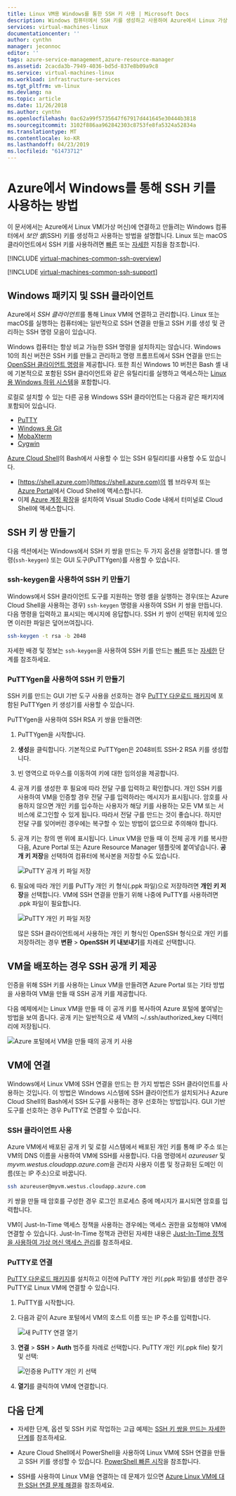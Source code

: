```yaml
---
title: Linux VM용 Windows를 통한 SSH 키 사용 | Microsoft Docs
description: Windows 컴퓨터에서 SSH 키를 생성하고 사용하여 Azure에서 Linux 가상 머신에 연결하는 방법에 대해 알아봅니다.
services: virtual-machines-linux
documentationcenter: ''
author: cynthn
manager: jeconnoc
editor: ''
tags: azure-service-management,azure-resource-manager
ms.assetid: 2cacda3b-7949-4036-bd5d-837e8b09a9c8
ms.service: virtual-machines-linux
ms.workload: infrastructure-services
ms.tgt_pltfrm: vm-linux
ms.devlang: na
ms.topic: article
ms.date: 11/26/2018
ms.author: cynthn
ms.openlocfilehash: 0ac62a99f5735647f67917d441645e30444b3818
ms.sourcegitcommit: 3102f886aa962842303c8753fe8fa5324a52834a
ms.translationtype: MT
ms.contentlocale: ko-KR
ms.lasthandoff: 04/23/2019
ms.locfileid: "61473712"
---
```

# <a name="how-to-use-ssh-keys-with-windows-on-azure"></a>Azure에서 Windows를 통해 SSH 키를 사용하는 방법

이 문서에서는 Azure에서 Linux VM(가상 머신)에 연결하고 만들려는 Windows 컴퓨터에서 *보안 셸*(SSH) 키를 생성하고 사용하는 방법을 설명합니다. Linux 또는 macOS 클라이언트에서 SSH 키를 사용하려면 [빠른](mac-create-ssh-keys.md) 또는 [자세한](create-ssh-keys-detailed.md) 지침을 참조합니다.

[!INCLUDE [virtual-machines-common-ssh-overview](../../../includes/virtual-machines-common-ssh-overview.md)]

[!INCLUDE [virtual-machines-common-ssh-support](../../../includes/virtual-machines-common-ssh-support.md)]

## <a name="windows-packages-and-ssh-clients"></a>Windows 패키지 및 SSH 클라이언트
Azure에서 *SSH 클라이언트*를 통해 Linux VM에 연결하고 관리합니다. Linux 또는 macOS를 실행하는 컴퓨터에는 일반적으로 SSH 연결을 만들고 SSH 키를 생성 및 관리하는 SSH 명령 모음이 있습니다. 

Windows 컴퓨터는 항상 비교 가능한 SSH 명령을 설치하지는 않습니다. Windows 10의 최신 버전은 SSH 키를 만들고 관리하고 명령 프롬프트에서 SSH 연결을 만드는 [OpenSSH 클라이언트 명령](https://blogs.msdn.microsoft.com/commandline/2018/03/07/windows10v1803/)을 제공합니다. 또한 최신 Windows 10 버전은 Bash 셸 내에 기본적으로 포함된 SSH 클라이언트와 같은 유틸리티를 실행하고 액세스하는 [Linux용 Windows 하위 시스템](https://docs.microsoft.com/windows/wsl/about)을 포함합니다. 

로컬로 설치할 수 있는 다른 공용 Windows SSH 클라이언트는 다음과 같은 패키지에 포함되어 있습니다.

* [PuTTY](https://www.chiark.greenend.org.uk/~sgtatham/putty/)
* [Windows 용 Git](https://git-for-windows.github.io/)
* [MobaXterm](https://mobaxterm.mobatek.net/)
* [Cygwin](https://cygwin.com/)

[Azure Cloud Shell](../../cloud-shell/overview.md)의 Bash에서 사용할 수 있는 SSH 유틸리티를 사용할 수도 있습니다. 

* [https://shell.azure.com](https://shell.azure.com)의 웹 브라우저 또는 [Azure Portal](https://portal.azure.com)에서 Cloud Shell에 액세스합니다. 
* 이제 [Azure 계정 확장](https://marketplace.visualstudio.com/items?itemName=ms-vscode.azure-account)을 설치하여 Visual Studio Code 내에서 터미널로 Cloud Shell에 액세스합니다.

## <a name="create-an-ssh-key-pair"></a>SSH 키 쌍 만들기
다음 섹션에서는 Windows에서 SSH 키 쌍을 만드는 두 가지 옵션을 설명합니다. 셸 명령(`ssh-keygen`) 또는 GUI 도구(PuTTYgen)를 사용할 수 있습니다.

### <a name="create-ssh-keys-with-ssh-keygen"></a>ssh-keygen을 사용하여 SSH 키 만들기

Windows에서 SSH 클라이언트 도구를 지원하는 명령 셸을 실행하는 경우(또는 Azure Cloud Shell을 사용하는 경우) `ssh-keygen` 명령을 사용하여 SSH 키 쌍을 만듭니다. 다음 명령을 입력하고 표시되는 메시지에 응답합니다. SSH 키 쌍이 선택된 위치에 있으면 이러한 파일은 덮어쓰여집니다. 

```bash
ssh-keygen -t rsa -b 2048
```

자세한 배경 및 정보는 `ssh-keygen`을 사용하여 SSH 키를 만드는 [빠른](mac-create-ssh-keys.md) 또는 [자세한](create-ssh-keys-detailed.md) 단계를 참조하세요.

### <a name="create-ssh-keys-with-puttygen"></a>PuTTYgen을 사용하여 SSH 키 만들기

SSH 키를 만드는 GUI 기반 도구 사용을 선호하는 경우 [PuTTY 다운로드 패키지](https://www.chiark.greenend.org.uk/~sgtatham/putty/download.html)에 포함된 PuTTYgen 키 생성기를 사용할 수 있습니다. 

PuTTYgen을 사용하여 SSH RSA 키 쌍을 만들려면:

1. PuTTYgen을 시작합니다.

2. **생성**을 클릭합니다. 기본적으로 PuTTYgen은 2048비트 SSH-2 RSA 키를 생성합니다.

4. 빈 영역으로 마우스를 이동하여 키에 대한 임의성을 제공합니다.

5. 공개 키를 생성한 후 필요에 따라 전달 구를 입력하고 확인합니다. 개인 SSH 키를 사용하여 VM을 인증할 경우 전달 구를 입력하라는 메시지가 표시됩니다. 암호를 사용하지 않으면 개인 키를 입수하는 사용자가 해당 키를 사용하는 모든 VM 또는 서비스에 로그인할 수 있게 됩니다. 따라서 전달 구를 만드는 것이 좋습니다. 하지만 전달 구를 잊어버린 경우에는 복구할 수 있는 방법이 없으므로 주의해야 합니다.

6. 공개 키는 창의 맨 위에 표시됩니다. Linux VM을 만들 때 이 전체 공개 키를 복사한 다음, Azure Portal 또는 Azure Resource Manager 템플릿에 붙여넣습니다. **공개 키 저장**을 선택하여 컴퓨터에 복사본을 저장할 수도 있습니다.

    ![PuTTY 공개 키 파일 저장](./media/ssh-from-windows/save-public-key.png)

7. 필요에 따라 개인 키를 PuTTy 개인 키 형식(.ppk 파일)으로 저장하려면 **개인 키 저장**을 선택합니다. VM에 SSH 연결을 만들기 위해 나중에 PuTTY를 사용하려면 .ppk 파일이 필요합니다.

    ![PuTTY 개인 키 파일 저장](./media/ssh-from-windows/save-ppk-file.png)

    많은 SSH 클라이언트에서 사용하는 개인 키 형식인 OpenSSH 형식으로 개인 키를 저장하려는 경우 **변환** > **OpenSSH 키 내보내기**를 차례로 선택합니다.

## <a name="provide-an-ssh-public-key-when-deploying-a-vm"></a>VM을 배포하는 경우 SSH 공개 키 제공

인증을 위해 SSH 키를 사용하는 Linux VM을 만들려면 Azure Portal 또는 기타 방법을 사용하여 VM을 만들 때 SSH 공개 키를 제공합니다.

다음 예제에서는 Linux VM을 만들 때 이 공개 키를 복사하여 Azure 포털에 붙여넣는 방법을 보여 줍니다. 공개 키는 일반적으로 새 VM의 ~/.ssh/authorized_key 디렉터리에 저장됩니다.

   ![Azure 포털에서 VM을 만들 때의 공개 키 사용](./media/ssh-from-windows/use-public-key-azure-portal.png)


## <a name="connect-to-your-vm"></a>VM에 연결

Windows에서 Linux VM에 SSH 연결을 만드는 한 가지 방법은 SSH 클라이언트를 사용하는 것입니다. 이 방법은 Windows 시스템에 SSH 클라이언트가 설치되거나 Azure Cloud Shell의 Bash에서 SSH 도구를 사용하는 경우 선호하는 방법입니다. GUI 기반 도구를 선호하는 경우 PuTTY로 연결할 수 있습니다.  

### <a name="use-an-ssh-client"></a>SSH 클라이언트 사용
Azure VM에서 배포된 공개 키 및 로컬 시스템에서 배포된 개인 키를 통해 IP 주소 또는 VM의 DNS 이름을 사용하여 VM에 SSH를 사용합니다. 다음 명령에서 *azureuser* 및 *myvm.westus.cloudapp.azure.com*을 관리자 사용자 이름 및 정규화된 도메인 이름(또는 IP 주소)으로 바꿉니다.

```bash
ssh azureuser@myvm.westus.cloudapp.azure.com
```

키 쌍을 만들 때 암호를 구성한 경우 로그인 프로세스 중에 메시지가 표시되면 암호를 입력합니다.

VM이 Just-In-Time 액세스 정책을 사용하는 경우에는 액세스 권한을 요청해야 VM에 연결할 수 있습니다. Just-In-Time 정책과 관련된 자세한 내용은 [Just-In-Time 정책을 사용하여 가상 머신 액세스 관리](../../security-center/security-center-just-in-time.md)를 참조하세요.

### <a name="connect-with-putty"></a>PuTTY로 연결

[PuTTY 다운로드 패키지](https://www.chiark.greenend.org.uk/~sgtatham/putty/download.html)를 설치하고 이전에 PuTTY 개인 키(.ppk 파일)를 생성한 경우 PuTTY로 Linux VM에 연결할 수 있습니다.

1. PuTTY를 시작합니다.

2. 다음과 같이 Azure 포털에서 VM의 호스트 이름 또는 IP 주소를 입력합니다.

    ![새 PuTTY 연결 열기](./media/ssh-from-windows/putty-new-connection.png)

3. **연결** > **SSH** > **Auth** 범주를 차례로 선택합니다. PuTTY 개인 키(.ppk file) 찾기 및 선택:

    ![인증용 PuTTY 개인 키 선택](./media/ssh-from-windows/putty-auth-dialog.png)

4. **열기**를 클릭하여 VM에 연결합니다.

## <a name="next-steps"></a>다음 단계

* 자세한 단계, 옵션 및 SSH 키로 작업하는 고급 예제는 [SSH 키 쌍을 만드는 자세한 단계](create-ssh-keys-detailed.md)를 참조하세요.

* Azure Cloud Shell에서 PowerShell을 사용하여 Linux VM에 SSH 연결을 만들고 SSH 키를 생성할 수 있습니다. [PowerShell 빠른 시작](../../cloud-shell/quickstart-powershell.md#ssh)을 참조합니다.

* SSH를 사용하여 Linux VM을 연결하는 데 문제가 있으면 [Azure Linux VM에 대한 SSH 연결 문제 해결](troubleshoot-ssh-connection.md?toc=%2fazure%2fvirtual-machines%2flinux%2ftoc.json)을 참조하세요.
